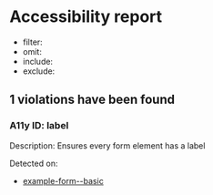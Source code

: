 # Accessibility report
- filter: 
- omit: 
- include: 
- exclude: 

## 1 violations have been found
### A11y ID: label
Description: Ensures every form element has a label

Detected on:
- [example-form--basic](http://localhost:6006/?path=/story/example-form--basic
)